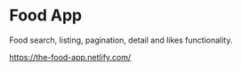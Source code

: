 # Food App
Food search, listing, pagination, detail and likes functionality.

https://the-food-app.netlify.com/
